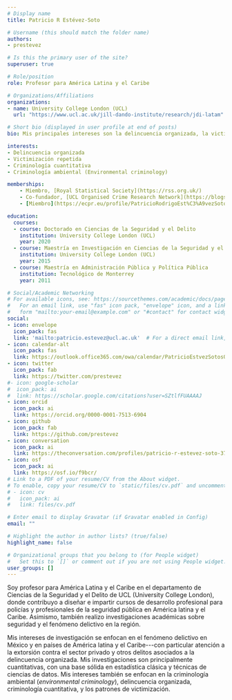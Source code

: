 ```yaml
---
# Display name
title: Patricio R Estévez-Soto

# Username (this should match the folder name)
authors:
- prestevez

# Is this the primary user of the site?
superuser: true

# Role/position
role: Profesor para América Latina y el Caribe

# Organizations/Affiliations
organizations:
- name: University College London (UCL)
  url: "https://www.ucl.ac.uk/jill-dando-institute/research/jdi-latam"

# Short bio (displayed in user profile at end of posts)
bio: Mis principales intereses son la delincuencia organizada, la victimización repetida, la prevención del delito, y el fenómeno delictivo en América Latina y el Caribe.

interests:
- Delincuencia organizada
- Victimización repetida
- Criminología cuantitativa
- Criminología ambiental (Environmental criminology)

memberships:
    - Miembro, [Royal Statistical Society](https://rss.org.uk/)
    - Co-fundador, [UCL Organised Crime Research Network](https://blogs.ucl.ac.uk/organised-crime/about-ocrn/)
    - [Miembro](https://ecpr.eu/profile/PatricioRodrigoEst%C3%A9vezSoto), [Grupo de Investigación en Delincuencia Organizada, ECPR](https://ecpr.eu/StandingGroups/StandingGroupHome.aspx?ID=20)

education:
  courses:
  - course: Doctorado en Ciencias de la Seguridad y el Delito
    institution: University College London (UCL)
    year: 2020
  - course: Maestría en Investigación en Ciencias de la Seguridad y el Delito
    institution: University College London (UCL)
    year: 2015
  - course: Maestría en Administración Pública y Política Pública
    institution: Tecnológico de Monterrey
    year: 2011

# Social/Academic Networking
# For available icons, see: https://sourcethemes.com/academic/docs/page-builder/#icons
#   For an email link, use "fas" icon pack, "envelope" icon, and a link in the
#   form "mailto:your-email@example.com" or "#contact" for contact widget.
social:
- icon: envelope
  icon_pack: fas
  link: 'mailto:patricio.estevez@ucl.ac.uk'  # For a direct email link, use "mailto:test@example.org".
- icon: calendar-alt
  icon_pack: fas
  link: https://outlook.office365.com/owa/calendar/PatricioEstvezSotosOfficeHours@ucl.ac.uk/bookings/
- icon: twitter
  icon_pack: fab
  link: https://twitter.com/prestevez
#- icon: google-scholar
#  icon_pack: ai
#  link: https://scholar.google.com/citations?user=SZtlfFUAAAAJ
- icon: orcid
  icon_pack: ai
  link: https://orcid.org/0000-0001-7513-6904
- icon: github
  icon_pack: fab
  link: https://github.com/prestevez
- icon: conversation
  icon_pack: ai
  link: https://theconversation.com/profiles/patricio-r-estevez-soto-376595/articles
- icon: osf
  icon_pack: ai
  link: https://osf.io/f9bcr/
# Link to a PDF of your resume/CV from the About widget.
# To enable, copy your resume/CV to `static/files/cv.pdf` and uncomment the lines below.
# - icon: cv
#   icon_pack: ai
#   link: files/cv.pdf

# Enter email to display Gravatar (if Gravatar enabled in Config)
email: ""

# Highlight the author in author lists? (true/false)
highlight_name: false

# Organizational groups that you belong to (for People widget)
#   Set this to `[]` or comment out if you are not using People widget.
user_groups: []
---
```


Soy profesor para América Latina y el Caribe en el departamento de Ciencias de la Seguridad y el Delito de UCL (University College London), donde contribuyo a diseñar e impartir cursos de desarrollo profesional para policías y profesionales de la seguridad pública en América latina y el Caribe. Asimismo, también realizo investigaciones académicas sobre seguridad y el fenómeno delictivo en la región.

Mis intereses de investigación se enfocan en el fenómeno delictivo en México y en países de América latina y el Caribe---con particular atención a la extorsión contra el sector privado y otros delitos asociados a la delincuencia organizada. Mis investigaciones son principalmente cuantitativas, con una base sólida en estadística clásica y técnicas de ciencias de datos. Mis intereses también se enfocan en la criminología ambiental (*environmental criminology*), delincuencia organizada, criminología cuantitativa, y los patrones de victimización.
